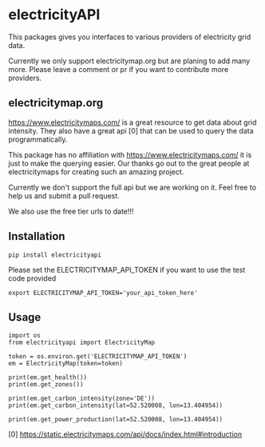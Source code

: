 # electricityAPI

This packages gives you interfaces to various providers of electricity grid data.

Currently we only support electricitymap.org but are planing to add many more. Please leave a comment or pr if you want
to contribute more providers.

## electricitymap.org

https://www.electricitymaps.com/ is a great resource to get data about grid intensity. They also have a great api [0]
that can be used to query the data programmatically.

This package has no affiliation with https://www.electricitymaps.com/ it is just to make the querying easier. Our thanks
go out to the great people at electricitymaps for creating such an amazing project.

Currently we don't support the full api but we are working on it. Feel free to help us and submit a pull request.

We also use the free tier urls to date!!!

## Installation

```
pip install electricityapi
```

Please set the ELECTRICITYMAP_API_TOKEN if you want to use the test code provided
```
export ELECTRICITYMAP_API_TOKEN='your_api_token_here'
```

## Usage
```
import os
from electricityapi import ElectricityMap

token = os.environ.get('ELECTRICITYMAP_API_TOKEN')
em = ElectricityMap(token=token)

print(em.get_health())
print(em.get_zones())

print(em.get_carbon_intensity(zone='DE'))
print(em.get_carbon_intensity(lat=52.520008, lon=13.404954))

print(em.get_power_production(lat=52.520008, lon=13.404954))

```

[0] https://static.electricitymaps.com/api/docs/index.html#introduction